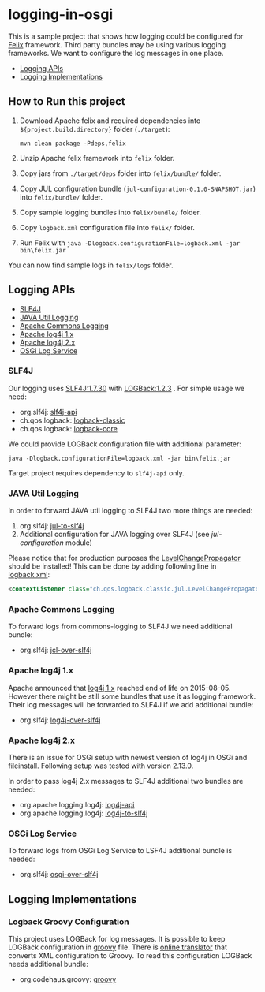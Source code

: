 logging-in-osgi
===============

This is a sample project that shows how logging could be configured for [Felix] framework.
Third party bundles may be using various logging frameworks.
We want to configure the log messages in one place.

* [Logging APIs](#logging-apis)
* [Logging Implementations](#logging-implementations)

How to Run this project
-----------------------

1. Download Apache felix and required dependencies into `${project.build.directory}` folder (`./target`):

    ```commandline
    mvn clean package -Pdeps,felix
    ```

1. Unzip Apache felix framework into `felix` folder.
1. Copy jars from `./target/deps` folder into `felix/bundle/` folder.
1. Copy JUL configuration bundle (`jul-configuration-0.1.0-SNAPSHOT.jar`) into `felix/bundle/` folder.
1. Copy sample logging bundles into `felix/bundle/` folder.
1. Copy `logback.xml` configuration file into `felix/` folder.
1. Run Felix with `java -Dlogback.configurationFile=logback.xml -jar bin\felix.jar`

You can now find sample logs in `felix/logs` folder.

Logging APIs
------------

* [SLF4J](#slf4j)
* [JAVA Util Logging](#java-util-logging)
* [Apache Commons Logging](#apache-commons-logging)
* [Apache log4j 1.x](#apache-log4j-1.x)
* [Apache log4j 2.x](#apache-log4j-2.x)
* [OSGi Log Service](#osgi-log-service)

### SLF4J

Our logging uses [SLF4J:1.7.30][SLF4J] with [LOGBack:1.2.3][LOGBack] . For simple usage we need:

* org.slf4j: [slf4j-api](https://mvnrepository.com/artifact/org.slf4j/slf4j-api/1.7.30)
* ch.qos.logback: [logback-classic](https://mvnrepository.com/artifact/ch.qos.logback/logback-classic/1.2.3)
* ch.qos.logback: [logback-core](https://mvnrepository.com/artifact/ch.qos.logback/logback-core/1.2.3)

We could provide LOGBack configuration file with additional parameter:

```commandline
java -Dlogback.configurationFile=logback.xml -jar bin\felix.jar
```

Target project requires dependency to `slf4j-api` only.

### JAVA Util Logging

In order to forward JAVA util logging to SLF4J two more things are needed:

1. org.slf4j: [jul-to-slf4j](https://mvnrepository.com/artifact/org.slf4j/jul-to-slf4j/1.7.30)
2. Additional configuration for JAVA logging over SLF4J (see *jul-configuration* module)

Please notice that for production purposes the [LevelChangePropagator][jul-to-slf4j] should be installed!
This can be done by adding following line in [logback.xml][logback.xml-example]:

```xml
<contextListener class="ch.qos.logback.classic.jul.LevelChangePropagator"/>
```

### Apache Commons Logging

To forward logs from commons-logging to SLF4J we need additional bundle:

* org.slf4j: [jcl-over-slf4j](https://mvnrepository.com/artifact/org.slf4j/jcl-over-slf4j/1.7.30)

### Apache log4j 1.x

Apache announced that [log4j 1.x][log4j-1.x] reached end of life on 2015-08-05.
However there might be still some bundles that use it as logging framework.
Their log messages will be forwarded to SLF4J if we add additional bundle:

* org.slf4j: [log4j-over-slf4j](https://mvnrepository.com/artifact/org.slf4j/log4j-over-slf4j/1.7.30)

### Apache log4j 2.x

There is an issue for OSGi setup with newest version of log4j in OSGi and fileinstall.
Following setup was tested with version 2.13.0.

In order to pass log4j 2.x messages to SLF4J additional two bundles are needed:

* org.apache.logging.log4j: [log4j-api](https://mvnrepository.com/artifact/org.apache.logging.log4j/log4j-api/2.13.0)
* org.apache.logging.log4j: [log4j-to-slf4j](https://mvnrepository.com/artifact/org.apache.logging.log4j/log4j-to-slf4j/2.13.0)

### OSGi Log Service

To forward logs from OSGi Log Service to LSF4J additional bundle is needed:

* org.slf4j: [osgi-over-slf4j](https://mvnrepository.com/artifact/org.slf4j/osgi-over-slf4j/1.7.30)

Logging Implementations
-----------------------

### Logback Groovy Configuration

This project uses LOGBack for log messages.
It is possible to keep LOGBack configuration in [groovy][logback.groovy-example] file.
There is [online translator][logback-xml2groovy] that converts XML configuration to Groovy.
To read this configuration LOGBack needs additional bundle:

* org.codehaus.groovy: [groovy](https://mvnrepository.com/artifact/org.codehaus.groovy/groovy)





[Felix]: http://felix.apache.org/downloads.cgi
[SLF4J]: https://www.slf4j.org/
[LOGBack]: https://logback.qos.ch/
[jul-to-slf4j]: https://www.slf4j.org/legacy.html#jul-to-slf4j
[logback.xml-example]: https://github.com/wiiitek/logging-in-osgi/tree/master/logback/logback-configuration/src/main/resources/logback.xml#L4
[logback.groovy-example]: https://github.com/wiiitek/logging-in-osgi/tree/master/logback/logback-configuration/src/main/resources/logback.groovy
[log4j-1.x]: https://logging.apache.org/log4j/1.2/
[logback-xml2groovy]: https://logback.qos.ch/translator/asGroovy.html
